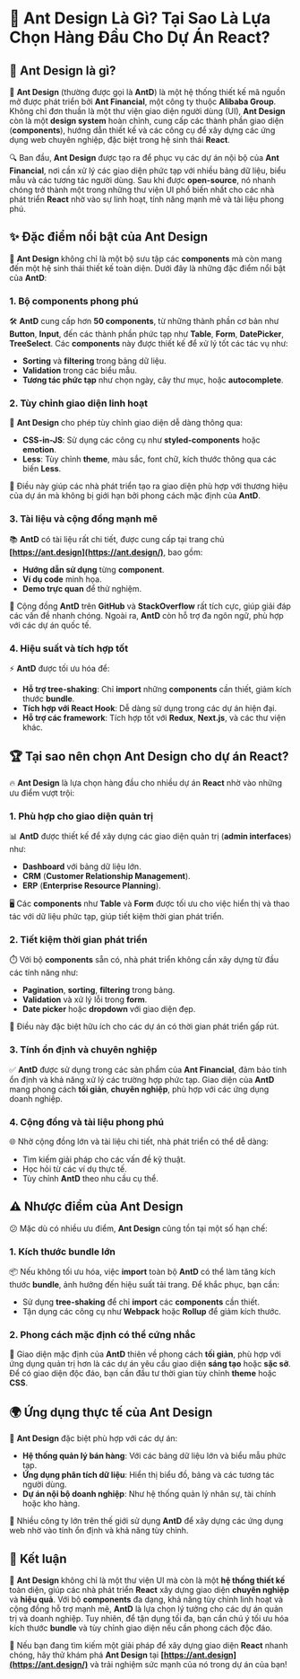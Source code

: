 # 🌟 Ant Design Là Gì? Tại Sao Là Lựa Chọn Hàng Đầu Cho Dự Án React?

## 📖 Ant Design là gì?

🚀 **Ant Design** (thường được gọi là **AntD**) là một hệ thống thiết kế mã nguồn mở được phát triển bởi **Ant Financial**, một công ty thuộc **Alibaba Group**. Không chỉ đơn thuần là một thư viện giao diện người dùng (UI), **Ant Design** còn là một **design system** hoàn chỉnh, cung cấp các thành phần giao diện (**components**), hướng dẫn thiết kế và các công cụ để xây dựng các ứng dụng web chuyên nghiệp, đặc biệt trong hệ sinh thái **React**.

🔍 Ban đầu, **Ant Design** được tạo ra để phục vụ các dự án nội bộ của **Ant Financial**, nơi cần xử lý các giao diện phức tạp với nhiều bảng dữ liệu, biểu mẫu và các tương tác người dùng. Sau khi được **open-source**, nó nhanh chóng trở thành một trong những thư viện UI phổ biến nhất cho các nhà phát triển **React** nhờ vào sự linh hoạt, tính năng mạnh mẽ và tài liệu phong phú.

## ✨ Đặc điểm nổi bật của Ant Design

🌈 **Ant Design** không chỉ là một bộ sưu tập các **components** mà còn mang đến một hệ sinh thái thiết kế toàn diện. Dưới đây là những đặc điểm nổi bật của **AntD**:

### 1. Bộ components phong phú

🛠️ **AntD** cung cấp hơn **50 components**, từ những thành phần cơ bản như **Button**, **Input**, đến các thành phần phức tạp như **Table**, **Form**, **DatePicker**, **TreeSelect**. Các **components** này được thiết kế để xử lý tốt các tác vụ như:

-   **Sorting** và **filtering** trong bảng dữ liệu.
-   **Validation** trong các biểu mẫu.
-   **Tương tác phức tạp** như chọn ngày, cây thư mục, hoặc **autocomplete**.

### 2. Tùy chỉnh giao diện linh hoạt

🎨 **Ant Design** cho phép tùy chỉnh giao diện dễ dàng thông qua:

-   **CSS-in-JS**: Sử dụng các công cụ như **styled-components** hoặc **emotion**.
-   **Less**: Tùy chỉnh **theme**, màu sắc, font chữ, kích thước thông qua các biến **Less**.

🔧 Điều này giúp các nhà phát triển tạo ra giao diện phù hợp với thương hiệu của dự án mà không bị giới hạn bởi phong cách mặc định của **AntD**.

### 3. Tài liệu và cộng đồng mạnh mẽ

📚 **AntD** có tài liệu rất chi tiết, được cung cấp tại trang chủ **[https://ant.design](https://ant.design/)**, bao gồm:

-   **Hướng dẫn sử dụng** từng **component**.
-   **Ví dụ code** minh họa.
-   **Demo trực quan** để thử nghiệm.

🤝 Cộng đồng **AntD** trên **GitHub** và **StackOverflow** rất tích cực, giúp giải đáp các vấn đề nhanh chóng. Ngoài ra, **AntD** còn hỗ trợ đa ngôn ngữ, phù hợp với các dự án quốc tế.

### 4. Hiệu suất và tích hợp tốt

⚡ **AntD** được tối ưu hóa để:

-   **Hỗ trợ tree-shaking**: Chỉ **import** những **components** cần thiết, giảm kích thước **bundle**.
-   **Tích hợp với React Hook**: Dễ dàng sử dụng trong các dự án hiện đại.
-   **Hỗ trợ các framework**: Tích hợp tốt với **Redux**, **Next.js**, và các thư viện khác.

## 🏆 Tại sao nên chọn Ant Design cho dự án React?

🔥 **Ant Design** là lựa chọn hàng đầu cho nhiều dự án **React** nhờ vào những ưu điểm vượt trội:

### 1. Phù hợp cho giao diện quản trị

📊 **AntD** được thiết kế để xây dựng các giao diện quản trị (**admin interfaces**) như:

-   **Dashboard** với bảng dữ liệu lớn.
-   **CRM** (**Customer Relationship Management**).
-   **ERP** (**Enterprise Resource Planning**).

🖥️ Các **components** như **Table** và **Form** được tối ưu cho việc hiển thị và thao tác với dữ liệu phức tạp, giúp tiết kiệm thời gian phát triển.

### 2. Tiết kiệm thời gian phát triển

⏱️ Với bộ **components** sẵn có, nhà phát triển không cần xây dựng từ đầu các tính năng như:

-   **Pagination**, **sorting**, **filtering** trong bảng.
-   **Validation** và xử lý lỗi trong **form**.
-   **Date picker** hoặc **dropdown** với giao diện đẹp.

🎯 Điều này đặc biệt hữu ích cho các dự án có thời gian phát triển gấp rút.

### 3. Tính ổn định và chuyên nghiệp

✅ **AntD** được sử dụng trong các sản phẩm của **Ant Financial**, đảm bảo tính ổn định và khả năng xử lý các trường hợp phức tạp. Giao diện của **AntD** mang phong cách **tối giản**, **chuyên nghiệp**, phù hợp với các ứng dụng doanh nghiệp.

### 4. Cộng đồng và tài liệu phong phú

🌐 Nhờ cộng đồng lớn và tài liệu chi tiết, nhà phát triển có thể dễ dàng:

-   Tìm kiếm giải pháp cho các vấn đề kỹ thuật.
-   Học hỏi từ các ví dụ thực tế.
-   Tùy chỉnh **AntD** theo nhu cầu cụ thể.

## ⚠️ Nhược điểm của Ant Design

😕 Mặc dù có nhiều ưu điểm, **Ant Design** cũng tồn tại một số hạn chế:

### 1. Kích thước bundle lớn

📦 Nếu không tối ưu hóa, việc **import** toàn bộ **AntD** có thể làm tăng kích thước **bundle**, ảnh hưởng đến hiệu suất tải trang. Để khắc phục, bạn cần:

-   Sử dụng **tree-shaking** để chỉ **import** các **components** cần thiết.
-   Tận dụng các công cụ như **Webpack** hoặc **Rollup** để giảm kích thước.

### 2. Phong cách mặc định có thể cứng nhắc

🎨 Giao diện mặc định của **AntD** thiên về phong cách **tối giản**, phù hợp với ứng dụng quản trị hơn là các dự án yêu cầu giao diện **sáng tạo** hoặc **sặc sỡ**. Để có giao diện độc đáo, bạn cần đầu tư thời gian tùy chỉnh **theme** hoặc **CSS**.

## 🌍 Ứng dụng thực tế của Ant Design

💼 **Ant Design** đặc biệt phù hợp với các dự án:

-   **Hệ thống quản lý bán hàng**: Với các bảng dữ liệu lớn và biểu mẫu phức tạp.
-   **Ứng dụng phân tích dữ liệu**: Hiển thị biểu đồ, bảng và các tương tác người dùng.
-   **Dự án nội bộ doanh nghiệp**: Như hệ thống quản lý nhân sự, tài chính hoặc kho hàng.

🏢 Nhiều công ty lớn trên thế giới sử dụng **AntD** để xây dựng các ứng dụng web nhờ vào tính ổn định và khả năng tùy chỉnh.

## 🏁 Kết luận

🎉 **Ant Design** không chỉ là một thư viện UI mà còn là một **hệ thống thiết kế** toàn diện, giúp các nhà phát triển **React** xây dựng giao diện **chuyên nghiệp** và **hiệu quả**. Với bộ **components** đa dạng, khả năng tùy chỉnh linh hoạt và cộng đồng hỗ trợ mạnh mẽ, **AntD** là lựa chọn lý tưởng cho các dự án quản trị và doanh nghiệp. Tuy nhiên, để tận dụng tối đa, bạn cần chú ý tối ưu hóa kích thước **bundle** và tùy chỉnh giao diện nếu cần phong cách độc đáo.

🔗 Nếu bạn đang tìm kiếm một giải pháp để xây dựng giao diện **React** nhanh chóng, hãy thử khám phá **Ant Design** tại **[https://ant.design](https://ant.design/)** và trải nghiệm sức mạnh của nó trong dự án của bạn!
